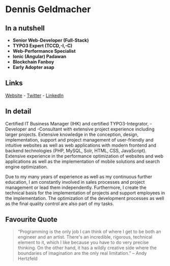 # Dennis Geldmacher

## In a nutshell

- **Senior Web-Developer (Full-Stack)**
- **TYPO3 Expert (TCCD,-I,-C)**
- **Web-Performance Specialist**
- **Ionic (Angular) Padawan**
- **Blockchain Fanboy**
- **Early Adopter asap**

## Links

[Website](https://dennis.geldmacher.dev) - 
[Twitter](https://twitter.com/tooArr) - 
[LinkedIn](https://www.linkedin.com/in/geldmacherdennis/)

## In detail

Certified IT Business Manager (IHK) and certified TYPO3-Integrator, -Developer and -Consultant with extensive project experience including larger projects. Extensive knowledge in the conception, design, implementation, support and project management of user-friendly and intuitive websites as well as web applications with modern frontend and backend technologies (PHP, MySQL, Solr, HTML, CSS, JavaScript). Extensive experience in the performance optimization of websites and web applications as well as the implementation of mobile solutions and search engine optimization.

Due to my many years of experience as well as my continuous further education, I am constantly involved in sales processes and project management or lead them independently. Furthermore, I create the technical basis for the implementation of projects and support employees in the implementation. The optimization of the development processes as well as the final quality control are also part of my tasks.

## Favourite Quote

> “Programming is the only job I can think of where I get to be both an engineer and an artist. There's an incredible, rigorous, technical element to it, which I like because you have to do very precise thinking. On the other hand, it has a wildly creative side where the boundaries of imagination are the only real limitation.” 
> – Andy Hertzfeld
